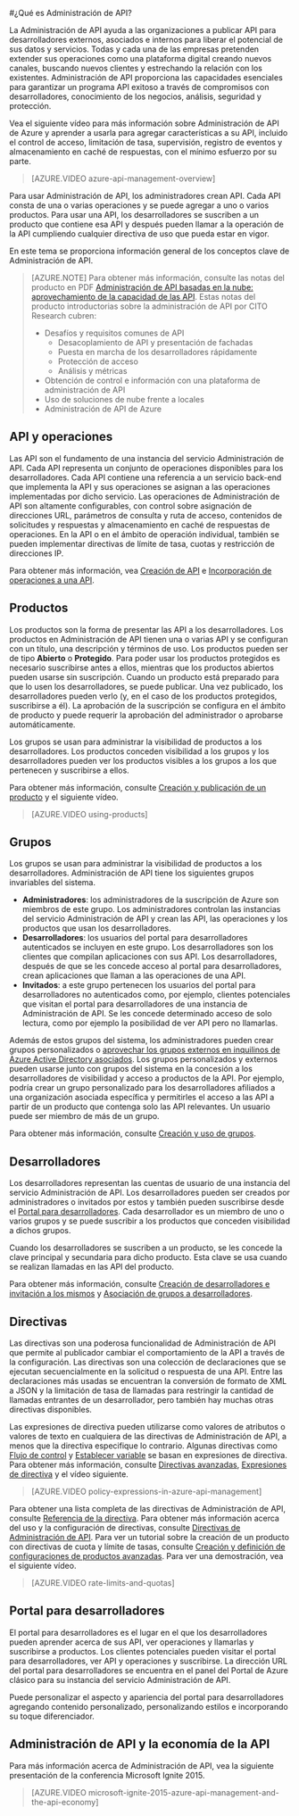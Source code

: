 <properties 
	pageTitle="Conceptos clave de Administración de API" 
	description="Obtenga información acerca de las API, los productos, los roles, los grupos y otros conceptos clave de Administración de API." 
	services="api-management" 
	documentationCenter="" 
	authors="steved0x" 
	manager="erikre" 
	editor=""/>

<tags 
	ms.service="api-management" 
	ms.workload="mobile" 
	ms.tgt_pltfrm="na" 
	ms.devlang="na" 
	ms.topic="hero-article" 
	ms.date="05/24/2016" 
	ms.author="sdanie"/>

#¿Qué es Administración de API?

La Administración de API ayuda a las organizaciones a publicar API para desarrolladores externos, asociados e internos para liberar el potencial de sus datos y servicios. Todas y cada una de las empresas pretenden extender sus operaciones como una plataforma digital creando nuevos canales, buscando nuevos clientes y estrechando la relación con los existentes. Administración de API proporciona las capacidades esenciales para garantizar un programa API exitoso a través de compromisos con desarrolladores, conocimiento de los negocios, análisis, seguridad y protección.

Vea el siguiente vídeo para más información sobre Administración de API de Azure y aprender a usarla para agregar características a su API, incluido el control de acceso, limitación de tasa, supervisión, registro de eventos y almacenamiento en caché de respuestas, con el mínimo esfuerzo por su parte.

> [AZURE.VIDEO azure-api-management-overview]

Para usar Administración de API, los administradores crean API. Cada API consta de una o varias operaciones y se puede agregar a uno o varios productos. Para usar una API, los desarrolladores se suscriben a un producto que contiene esa API y después pueden llamar a la operación de la API cumpliendo cualquier directiva de uso que pueda estar en vigor.

En este tema se proporciona información general de los conceptos clave de Administración de API.

>[AZURE.NOTE] Para obtener más información, consulte las notas del producto en PDF [Administración de API basadas en la nube: aprovechamiento de la capacidad de las API](http://j.mp/ms-apim-whitepaper). Estas notas del producto introductorias sobre la administración de API por CITO Research cubren:
>
> - Desafíos y requisitos comunes de API
>     - Desacoplamiento de API y presentación de fachadas
>     - Puesta en marcha de los desarrolladores rápidamente
>     - Protección de acceso
>     - Análisis y métricas
> - Obtención de control e información con una plataforma de administración de API
> - Uso de soluciones de nube frente a locales
> - Administración de API de Azure

## <a name="apis"> </a>API y operaciones

Las API son el fundamento de una instancia del servicio Administración de API. Cada API representa un conjunto de operaciones disponibles para los desarrolladores. Cada API contiene una referencia a un servicio back-end que implementa la API y sus operaciones se asignan a las operaciones implementadas por dicho servicio. Las operaciones de Administración de API son altamente configurables, con control sobre asignación de direcciones URL, parámetros de consulta y ruta de acceso, contenidos de solicitudes y respuestas y almacenamiento en caché de respuestas de operaciones. En la API o en el ámbito de operación individual, también se pueden implementar directivas de límite de tasa, cuotas y restricción de direcciones IP.

Para obtener más información, vea [Creación de API][] e [Incorporación de operaciones a una API][].


## <a name="products"> </a> Productos

Los productos son la forma de presentar las API a los desarrolladores. Los productos en Administración de API tienen una o varias API y se configuran con un título, una descripción y términos de uso. Los productos pueden ser de tipo **Abierto** o **Protegido**. Para poder usar los productos protegidos es necesario suscribirse antes a ellos, mientras que los productos abiertos pueden usarse sin suscripción. Cuando un producto está preparado para que lo usen los desarrolladores, se puede publicar. Una vez publicado, los desarrolladores pueden verlo (y, en el caso de los productos protegidos, suscribirse a él). La aprobación de la suscripción se configura en el ámbito de producto y puede requerir la aprobación del administrador o aprobarse automáticamente.

Los grupos se usan para administrar la visibilidad de productos a los desarrolladores. Los productos conceden visibilidad a los grupos y los desarrolladores pueden ver los productos visibles a los grupos a los que pertenecen y suscribirse a ellos.

Para obtener más información, consulte [Creación y publicación de un producto][] y el siguiente vídeo.

> [AZURE.VIDEO using-products]

## <a name="groups"> </a> Grupos

Los grupos se usan para administrar la visibilidad de productos a los desarrolladores. Administración de API tiene los siguientes grupos invariables del sistema.

-	**Administradores**: los administradores de la suscripción de Azure son miembros de este grupo. Los administradores controlan las instancias del servicio Administración de API y crean las API, las operaciones y los productos que usan los desarrolladores.
-	**Desarrolladores**: los usuarios del portal para desarrolladores autenticados se incluyen en este grupo. Los desarrolladores son los clientes que compilan aplicaciones con sus API. Los desarrolladores, después de que se les concede acceso al portal para desarrolladores, crean aplicaciones que llaman a las operaciones de una API.
-	**Invitados**: a este grupo pertenecen los usuarios del portal para desarrolladores no autenticados como, por ejemplo, clientes potenciales que visitan el portal para desarrolladores de una instancia de Administración de API. Se les concede determinado acceso de solo lectura, como por ejemplo la posibilidad de ver API pero no llamarlas.

Además de estos grupos del sistema, los administradores pueden crear grupos personalizados o [aprovechar los grupos externos en inquilinos de Azure Active Directory asociados](api-management-howto-aad.md#how-to-add-an-external-azure-active-directory-group). Los grupos personalizados y externos pueden usarse junto con grupos del sistema en la concesión a los desarrolladores de visibilidad y acceso a productos de la API. Por ejemplo, podría crear un grupo personalizado para los desarrolladores afiliados a una organización asociada específica y permitirles el acceso a las API a partir de un producto que contenga solo las API relevantes. Un usuario puede ser miembro de más de un grupo.

Para obtener más información, consulte [Creación y uso de grupos][].

## <a name="developers"> </a>Desarrolladores

Los desarrolladores representan las cuentas de usuario de una instancia del servicio Administración de API. Los desarrolladores pueden ser creados por administradores o invitados por estos y también pueden suscribirse desde el [Portal para desarrolladores][]. Cada desarrollador es un miembro de uno o varios grupos y se puede suscribir a los productos que conceden visibilidad a dichos grupos.

Cuando los desarrolladores se suscriben a un producto, se les concede la clave principal y secundaria para dicho producto. Esta clave se usa cuando se realizan llamadas en las API del producto.

Para obtener más información, consulte [Creación de desarrolladores e invitación a los mismos][] y [Asociación de grupos a desarrolladores][].

## <a name="policies"> </a> Directivas

Las directivas son una poderosa funcionalidad de Administración de API que permite al publicador cambiar el comportamiento de la API a través de la configuración. Las directivas son una colección de declaraciones que se ejecutan secuencialmente en la solicitud o respuesta de una API. Entre las declaraciones más usadas se encuentran la conversión de formato de XML a JSON y la limitación de tasa de llamadas para restringir la cantidad de llamadas entrantes de un desarrollador, pero también hay muchas otras directivas disponibles.

Las expresiones de directiva pueden utilizarse como valores de atributos o valores de texto en cualquiera de las directivas de Administración de API, a menos que la directiva especifique lo contrario. Algunas directivas como [Flujo de control](https://msdn.microsoft.com/library/azure/dn894085.aspx#choose) y [Establecer variable](https://msdn.microsoft.com/library/azure/dn894085.aspx#set-variable) se basan en expresiones de directiva. Para obtener más información, consulte [Directivas avanzadas](https://msdn.microsoft.com/library/azure/dn894085.aspx#AdvancedPolicies), [Expresiones de directiva](https://msdn.microsoft.com/library/azure/dn910913.aspx) y el vídeo siguiente.

> [AZURE.VIDEO policy-expressions-in-azure-api-management]

Para obtener una lista completa de las directivas de Administración de API, consulte [Referencia de la directiva][]. Para obtener más información acerca del uso y la configuración de directivas, consulte [Directivas de Administración de API][]. Para ver un tutorial sobre la creación de un producto con directivas de cuota y límite de tasas, consulte [Creación y definición de configuraciones de productos avanzadas][]. Para ver una demostración, vea el siguiente vídeo.

> [AZURE.VIDEO rate-limits-and-quotas]

## <a name="developer-portal"> </a> Portal para desarrolladores

El portal para desarrolladores es el lugar en el que los desarrolladores pueden aprender acerca de sus API, ver operaciones y llamarlas y suscribirse a productos. Los clientes potenciales pueden visitar el portal para desarrolladores, ver API y operaciones y suscribirse. La dirección URL del portal para desarrolladores se encuentra en el panel del Portal de Azure clásico para su instancia del servicio Administración de API.

Puede personalizar el aspecto y apariencia del portal para desarrolladores agregando contenido personalizado, personalizando estilos e incorporando su toque diferenciador.

## Administración de API y la economía de la API

Para más información acerca de Administración de API, vea la siguiente presentación de la conferencia Microsoft Ignite 2015.

> [AZURE.VIDEO microsoft-ignite-2015-azure-api-management-and-the-api-economy]

[APIs and operations]: #apis
[Products]: #products
[Groups]: #groups
[Developers]: #developers
[Policies]: #policies
[Portal para desarrolladores]: #developer-portal

[Creación de API]: api-management-howto-create-apis.md
[Incorporación de operaciones a una API]: api-management-howto-add-operations.md
[Creación y publicación de un producto]: api-management-howto-add-products.md
[Creación y uso de grupos]: api-management-howto-create-groups.md
[Asociación de grupos a desarrolladores]: api-management-howto-create-groups.md#associate-group-developer
[Creación y definición de configuraciones de productos avanzadas]: api-management-howto-product-with-rules.md
[Creación de desarrolladores e invitación a los mismos]: api-management-howto-create-or-invite-developers.md
[Referencia de la directiva]: api-management-policy-reference.md
[Directivas de Administración de API]: api-management-howto-policies.md
[Create an API Management service instance]: api-management-get-started.md#create-service-instance



 

<!---HONumber=AcomDC_0525_2016-->